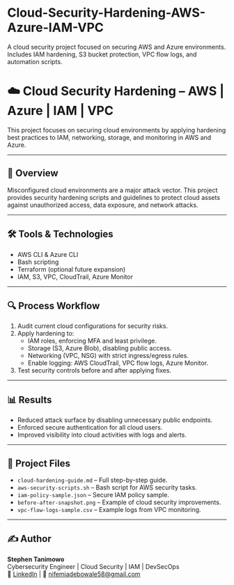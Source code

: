 # Cloud-Security-Hardening-AWS-Azure-IAM-VPC
A cloud security project focused on securing AWS and Azure environments. Includes IAM hardening, S3 bucket protection, VPC flow logs, and automation scripts.
# ☁️ Cloud Security Hardening – AWS | Azure | IAM | VPC

This project focuses on securing cloud environments by applying hardening best practices to IAM, networking, storage, and monitoring in AWS and Azure.

---

## 📜 Overview
Misconfigured cloud environments are a major attack vector. This project provides security hardening scripts and guidelines to protect cloud assets against unauthorized access, data exposure, and network attacks.

---

## 🛠️ Tools & Technologies
- AWS CLI & Azure CLI
- Bash scripting
- Terraform (optional future expansion)
- IAM, S3, VPC, CloudTrail, Azure Monitor

---

## 🔍 Process Workflow
1. Audit current cloud configurations for security risks.
2. Apply hardening to:
   - IAM roles, enforcing MFA and least privilege.
   - Storage (S3, Azure Blob), disabling public access.
   - Networking (VPC, NSG) with strict ingress/egress rules.
   - Enable logging: AWS CloudTrail, VPC flow logs, Azure Monitor.
3. Test security controls before and after applying fixes.

---

## 📊 Results
- Reduced attack surface by disabling unnecessary public endpoints.
- Enforced secure authentication for all cloud users.
- Improved visibility into cloud activities with logs and alerts.

---

## 📂 Project Files
- `cloud-hardening-guide.md` – Full step-by-step guide.
- `aws-security-scripts.sh` – Bash script for AWS security tasks.
- `iam-policy-sample.json` – Secure IAM policy sample.
- `before-after-snapshot.png` – Example of cloud security improvements.
- `vpc-flow-logs-sample.csv` – Example logs from VPC monitoring.

---

## ✍️ Author
**Stephen Tanimowo**  
Cybersecurity Engineer | Cloud Security | IAM | DevSecOps  
🔗 [LinkedIn](https://linkedin.com) | 📧 nifemiadebowale58@gmail.com
